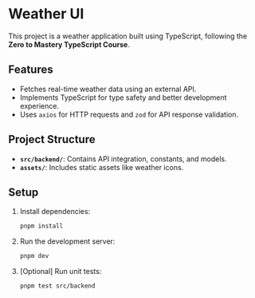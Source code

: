 # Weather UI

This project is a weather application built using TypeScript, following the **Zero to Mastery TypeScript Course**.

## Features

- Fetches real-time weather data using an external API.
- Implements TypeScript for type safety and better development experience.
- Uses `axios` for HTTP requests and `zod` for API response validation.

## Project Structure

- **`src/backend/`**: Contains API integration, constants, and models.
- **`assets/`**: Includes static assets like weather icons.

## Setup

1. Install dependencies:
   ```sh
   pnpm install
   ```
2. Run the development server:
    ```sh
    pnpm dev
   ```
3. [Optional] Run unit tests:
    ```sh
    pnpm test src/backend
    ```
